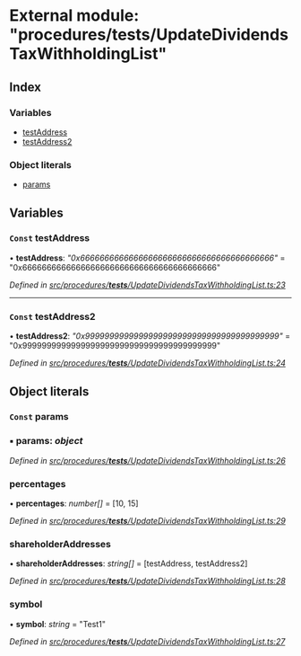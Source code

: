 # External module: "procedures/**tests**/UpdateDividendsTaxWithholdingList"

## Index

### Variables

- [testAddress](_procedures___tests___updatedividendstaxwithholdinglist_.md#const-testaddress)
- [testAddress2](_procedures___tests___updatedividendstaxwithholdinglist_.md#const-testaddress2)

### Object literals

- [params](_procedures___tests___updatedividendstaxwithholdinglist_.md#const-params)

## Variables

### `Const` testAddress

• **testAddress**: _"0x6666666666666666666666666666666666666666"_ = "0x6666666666666666666666666666666666666666"

_Defined in [src/procedures/**tests**/UpdateDividendsTaxWithholdingList.ts:23](https://github.com/PolymathNetwork/polymath-sdk/blob/d34930f/src/procedures/__tests__/UpdateDividendsTaxWithholdingList.ts#L23)_

---

### `Const` testAddress2

• **testAddress2**: _"0x9999999999999999999999999999999999999999"_ = "0x9999999999999999999999999999999999999999"

_Defined in [src/procedures/**tests**/UpdateDividendsTaxWithholdingList.ts:24](https://github.com/PolymathNetwork/polymath-sdk/blob/d34930f/src/procedures/__tests__/UpdateDividendsTaxWithholdingList.ts#L24)_

## Object literals

### `Const` params

### ▪ **params**: _object_

_Defined in [src/procedures/**tests**/UpdateDividendsTaxWithholdingList.ts:26](https://github.com/PolymathNetwork/polymath-sdk/blob/d34930f/src/procedures/__tests__/UpdateDividendsTaxWithholdingList.ts#L26)_

### percentages

• **percentages**: _number[]_ = [10, 15]

_Defined in [src/procedures/**tests**/UpdateDividendsTaxWithholdingList.ts:29](https://github.com/PolymathNetwork/polymath-sdk/blob/d34930f/src/procedures/__tests__/UpdateDividendsTaxWithholdingList.ts#L29)_

### shareholderAddresses

• **shareholderAddresses**: _string[]_ = [testAddress, testAddress2]

_Defined in [src/procedures/**tests**/UpdateDividendsTaxWithholdingList.ts:28](https://github.com/PolymathNetwork/polymath-sdk/blob/d34930f/src/procedures/__tests__/UpdateDividendsTaxWithholdingList.ts#L28)_

### symbol

• **symbol**: _string_ = "Test1"

_Defined in [src/procedures/**tests**/UpdateDividendsTaxWithholdingList.ts:27](https://github.com/PolymathNetwork/polymath-sdk/blob/d34930f/src/procedures/__tests__/UpdateDividendsTaxWithholdingList.ts#L27)_
